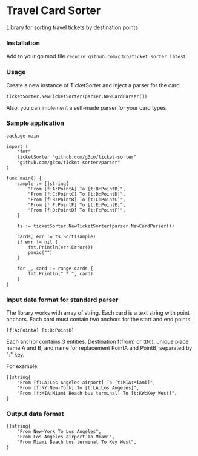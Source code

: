 # Travel Card Sorter

Library for sorting travel tickets by destination points

### Installation

Add to your go.mod file
`require github.com/g3co/ticket_sorter latest`

### Usage

Create a new instance of TicketSorter and inject a parser for the card.

```ticketSorter.NewTicketSorter(parser.NewCardParser())```

Also, you can implement a self-made parser for your card types.

### Sample application
```
package main

import (
	"fmt"
	ticketSorter "github.com/g3co/ticket-sorter"
	"github.com/g3co/ticket-sorter/parser"
)

func main() {
	sample := []string{
		"From [f:A:PointА] To [t:B:PointB]",
		"From [f:C:PointC] To [t:D:PointD]",
		"From [f:B:PointB] To [t:C:PointC]",
		"From [f:F:PointF] To [t:E:PointE]",
		"From [f:D:PointD] To [t:F:PointF]",
	}

	ts := ticketSorter.NewTicketSorter(parser.NewCardParser())

	cards, err := ts.Sort(sample)
	if err != nil {
		fmt.Println(err.Error())
		panic("")
	}

	for _, card := range cards {
		fmt.Println(" * ", card)
	}
}
```

### Input data format for standard parser
The library works with array of string. Each card is a text string with point anchors.
Each card must contain two anchors for the start and end points.

`[f:A:PointА] [t:B:PointB]`

Each anchor contains 3 entities. 
Destination f(from) or t(to), unique place name A and B, 
and name for replacement PointА and PointB, separated by ":" key. 

For example:
```
[]string{
    "From [f:LA:Los Angeles airport] To [t:MIA:Miami]",
    "From [f:NY:New-York] To [t:LA:Los Angeles]",
    "From [f:MIA:Miami Beach bus terminal] To [t:KW:Key West]",
}
```

### Output data format
```
[]string{
    "From New-York To Los Angeles",
    "From Los Angeles airport To Miami",
    "From Miami Beach bus terminal To Key West",
}
```